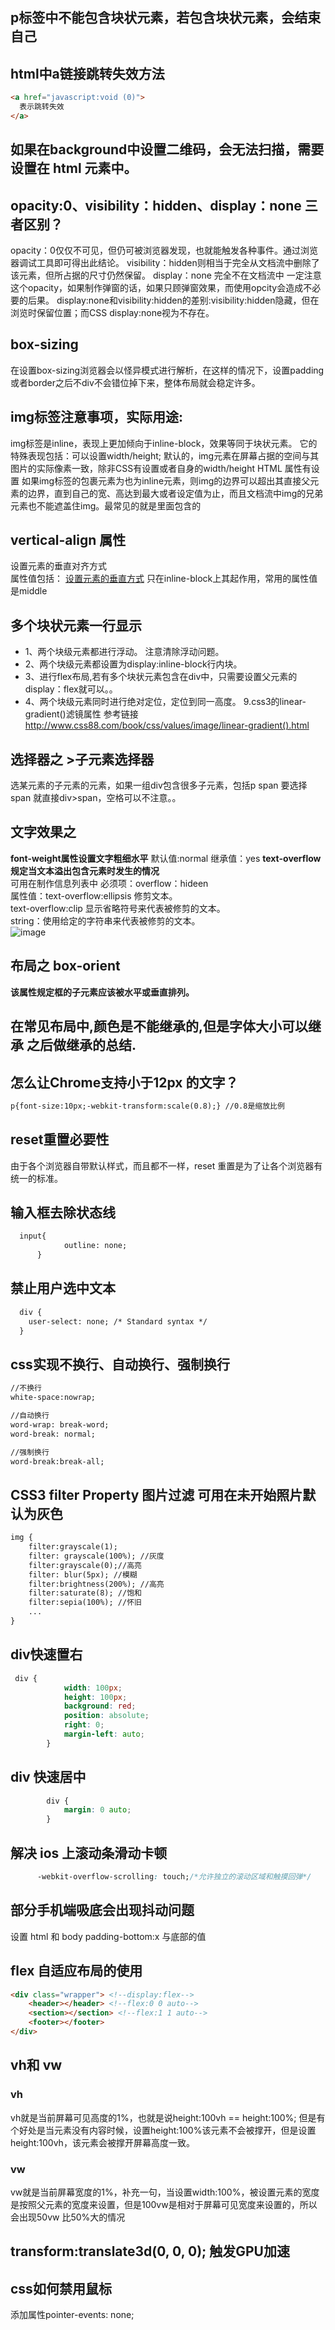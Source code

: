 ## p标签中不能包含块状元素，若包含块状元素，会结束自己

## html中a链接跳转失效方法
```html
<a href="javascript:void (0)">
  表示跳转失效
</a>
```
## 如果在background中设置二维码，会无法扫描，需要设置在 html 元素中。

## opacity:0、visibility：hidden、display：none 三者区别？

  opacity：0仅仅不可见，但仍可被浏览器发现，也就能触发各种事件。通过浏览器调试工具即可得出此结论。
  visibility：hidden则相当于完全从文档流中删除了该元素，但所占据的尺寸仍然保留。
  display：none 完全不在文档流中
一定注意这个opacity，如果制作弹窗的话，如果只顾弹窗效果，而使用opcity会造成不必要的后果。
  display:none和visibility:hidden的差别:visibility:hidden隐藏，但在浏览时保留位置；而CSS display:none视为不存在。
  
## box-sizing
  在设置box-sizing浏览器会以怪异模式进行解析，在这样的情况下，设置padding或者border之后不div不会错位掉下来，整体布局就会稳定许多。
    
## img标签注意事项，实际用途:
  img标签是inline，表现上更加倾向于inline-block，效果等同于块状元素。
  它的特殊表现包括：可以设置width/height;
默认的，img元素在屏幕占据的空间与其图片的实际像素一致，除非CSS有设置或者自身的width/height HTML 属性有设置
如果img标签的包裹元素为也为inline元素，则img的边界可以超出其直接父元素的边界，直到自己的宽、高达到最大或者设定值为止，而且文档流中img的兄弟元素也不能遮盖住img。最常见的就是<a>里面包含的<img>


## vertical-align 属性 

设置元素的垂直对齐方式<br/>
属性值包括：
[设置元素的垂直方式](http://www.w3school.com.cn/cssref/pr_pos_vertical-align.asp)
只在inline-block上其起作用，常用的属性值是middle

## 多个块状元素一行显示
- 1、两个块级元素都进行浮动。   注意清除浮动问题。
- 2、两个块级元素都设置为display:inline-block行内块。
- 3、进行flex布局,若有多个块状元素包含在div中，只需要设置父元素的display：flex就可以。。
- 4、两个块级元素同时进行绝对定位，定位到同一高度。
9.css3的linear-gradient()滤镜属性
参考链接
            http://www.css88.com/book/css/values/image/linear-gradient().html

## 选择器之 >子元素选择器 <br/>
选某元素的子元素的元素，如果一组div包含很多子元素，包括p  span
要选择span 就直接div>span，空格可以不注意。。

## 文字效果之 
 **font-weight属性设置文字粗细水平**
        默认值:normal
        继承值：yes 
 **text-overflow规定当文本溢出包含元素时发生的情况**  
 可用在制作信息列表中
 必须项：overflow：hideen  
 属性值：text-overflow:ellipsis  修剪文本。	    
         text-overflow:clip  显示省略符号来代表被修剪的文本。	  
         string：使用给定的字符串来代表被修剪的文本。  
![image](https://github.com/Clises/pic/blob/master/font-weight.png?raw=true)

## 布局之 box-orient
**该属性规定框的子元素应该被水平或垂直排列。**

## 在常见布局中,颜色是不能继承的,但是字体大小可以继承 之后做继承的总结.

## 怎么让Chrome支持小于12px 的文字？
 ```html
 p{font-size:10px;-webkit-transform:scale(0.8);} //0.8是缩放比例
 ```

## reset重置必要性
  由于各个浏览器自带默认样式，而且都不一样，reset 重置是为了让各个浏览器有统一的标准。
        
## 输入框去除状态线
```html
  input{
            outline: none;
      }
```

## 禁止用户选中文本
```html
  div {
    user-select: none; /* Standard syntax */
  }
```

## css实现不换行、自动换行、强制换行
```html
//不换行
white-space:nowrap;

//自动换行
word-wrap: break-word; 
word-break: normal; 

//强制换行
word-break:break-all;
```

## CSS3 filter Property 图片过滤 可用在未开始照片默认为灰色
```html
img {
    filter:grayscale(1);
    filter: grayscale(100%); //灰度
    filter:grayscale(0);//高亮
    filter: blur(5px); //模糊
    filter:brightness(200%); //高亮
    filter:saturate(8); //饱和
    filter:sepia(100%); //怀旧
    ...
}
```


## div快速置右
```css
 div {
            width: 100px;
            height: 100px;
            background: red;
            position: absolute;
            right: 0;
            margin-left: auto;
        }
```

## div 快速居中
```css
        div {
            margin: 0 auto;
        }
```


## 解决 ios 上滚动条滑动卡顿
```css
      -webkit-overflow-scrolling: touch;/*允许独立的滚动区域和触摸回弹*/
```

## 部分手机端吸底会出现抖动问题
  设置 html 和 body padding-bottom:x 与底部的值

## flex 自适应布局的使用 
```html
<div class="wrapper"> <!--display:flex-->
    <header></header> <!--flex:0 0 auto-->
    <section></section> <!--flex:1 1 auto-->
    <footer></footer>
</div>
```

## vh和 vw

### vh
vh就是当前屏幕可见高度的1%，也就是说height:100vh == height:100%;
但是有个好处是当元素没有内容时候，设置height:100%该元素不会被撑开，但是设置height:100vh，该元素会被撑开屏幕高度一致。

### vw
vw就是当前屏幕宽度的1%，补充一句，当设置width:100%，被设置元素的宽度是按照父元素的宽度来设置，但是100vw是相对于屏幕可见宽度来设置的，所以会出现50vw 比50%大的情况


##    transform:translate3d(0, 0, 0); 触发GPU加速


## css如何禁用鼠标
添加属性pointer-events: none;



